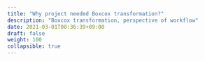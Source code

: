 ```yaml
---
title: "Why project needed Boxcox transformation?"
description: "Boxcox transformation, perspective of workflow"
date: 2021-03-01T00:36:39+09:00
draft: false
weight: 100
collapsible: true
---
```


